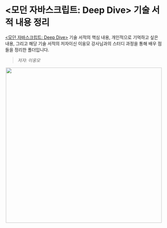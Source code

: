 # <모던 자바스크립트: Deep Dive> 기술 서적 내용 정리

[<모던 자바스크립트: Deep Dive>](http://www.yes24.com/Product/Goods/92742567) 기술 서적의 핵심 내용, 개인적으로 기억하고 싶은 내용, 그리고 해당 기술 서적의 저자이신 이웅모 강사님과의 스터디 과정을 통해 배우 점들을 정리한 폴더입니다.

> _저자: 이웅모_

<div align=center>
  <img src="https://github.com/sqsung/TIL/assets/112310899/5626b197-a442-49dd-8a85-e714689ab8aa" width="500px" />
</div>
